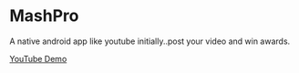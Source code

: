 # MashPro
A native android app like youtube initially..post your video and win awards.


 <a href="https://graduation.udacity.com/confirm/PGHSDXKD">YouTube Demo</a><br>

